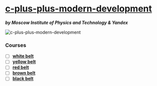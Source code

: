 # [c-plus-plus-modern-development](https://www.coursera.org/specializations/c-plus-plus-modern-development/)
***by Moscow Institute of Physics and Technology & Yandex***

![c-plus-plus-modern-development](https://habrastorage.org/web/86b/774/1cd/86b7741cd7184769906f89ee93a20b87.jpg)

### Courses
- [ ] [**white belt**](https://www.coursera.org/learn/c-plus-plus-white)
- [ ] [**yellow belt**](https://www.coursera.org/learn/c-plus-plus-yellow)
- [ ] [**red belt**](https://www.coursera.org/learn/c-plus-plus-red)
- [ ] [**brown belt**](https://www.coursera.org/learn/c-plus-plus-brown)
- [ ] [**black belt**](https://www.coursera.org/learn/c-plus-plus-black)
